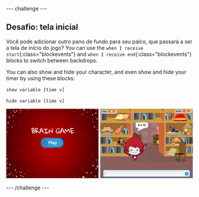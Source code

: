 \--- challenge \---

## Desafio: tela inicial

Você pode adicionar outro pano de fundo para seu palco, que passará a ser a tela de início do jogo? You can use the `when I receive start`{:class="blockevents"} and `when I receive end`{:class="blockevents"} blocks to switch between backdrops.

You can also show and hide your character, and even show and hide your timer by using these blocks:

```blocks
show variable [time v]
```

```blocks
hide variable [time v]
```

![screenshot](images/brain-startscreen.png)

\--- /challenge \---